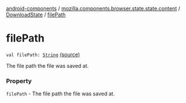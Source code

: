[android-components](../../index.md) / [mozilla.components.browser.state.state.content](../index.md) / [DownloadState](index.md) / [filePath](./file-path.md)

# filePath

`val filePath: `[`String`](https://kotlinlang.org/api/latest/jvm/stdlib/kotlin/-string/index.html) [(source)](https://github.com/mozilla-mobile/android-components/blob/master/components/browser/state/src/main/java/mozilla/components/browser/state/state/content/DownloadState.kt#L36)

The file path the file was saved at.

### Property

`filePath` - The file path the file was saved at.